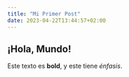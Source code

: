 ```yaml
---
title: "Mi Primer Post"
date: 2023-04-22T13:44:57+02:00
---
```


## ¡Hola, Mundo!
Este texto es **bold**, y este tiene *énfasis*.
